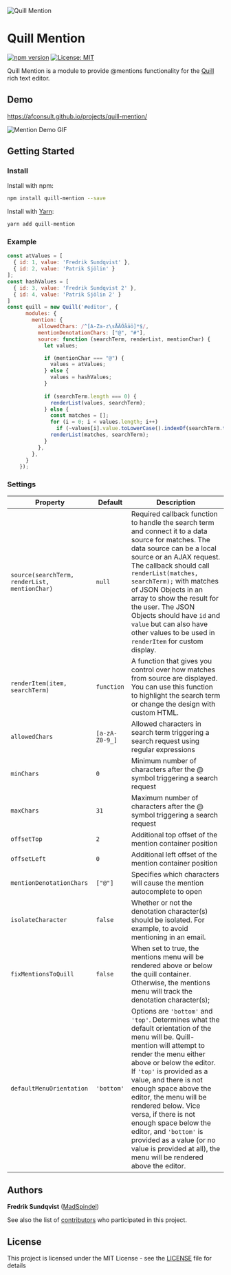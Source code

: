 ![Quill Mention](static/quill-mention.png "Quill Mention")
# Quill Mention
[![npm version](https://badge.fury.io/js/quill-mention.svg)](https://badge.fury.io/js/quill-mention)
[![License: MIT](https://img.shields.io/badge/License-MIT-yellow.svg)](https://opensource.org/licenses/MIT)

Quill Mention is a module to provide @mentions functionality for the [Quill](https://quilljs.com/) rich text editor.

## Demo
https://afconsult.github.io/projects/quill-mention/

![Mention Demo GIF](static/mention.gif "Mention Demo GIF")

## Getting Started
### Install
Install with npm:
```bash
npm install quill-mention --save
```
Install with [Yarn](https://yarnpkg.com/en/):
```bash
yarn add quill-mention
```

### Example
```javascript
const atValues = [
  { id: 1, value: 'Fredrik Sundqvist' },
  { id: 2, value: 'Patrik Sjölin' }
];
const hashValues = [
  { id: 3, value: 'Fredrik Sundqvist 2' },
  { id: 4, value: 'Patrik Sjölin 2' }
]
const quill = new Quill('#editor', {
      modules: {
        mention: {
          allowedChars: /^[A-Za-z\sÅÄÖåäö]*$/,
          mentionDenotationChars: ["@", "#"],
          source: function (searchTerm, renderList, mentionChar) {
            let values;

            if (mentionChar === "@") {
              values = atValues;
            } else {
              values = hashValues;
            }
            
            if (searchTerm.length === 0) {
              renderList(values, searchTerm);
            } else {
              const matches = [];
              for (i = 0; i < values.length; i++)
                if (~values[i].value.toLowerCase().indexOf(searchTerm.toLowerCase())) matches.push(values[i]);
              renderList(matches, searchTerm);
            }
          },
        },
      }
    });
```

### Settings
| Property             | Default        | Description  |
| -------------------- | -------------- | ------------ |
| `source(searchTerm, renderList, mentionChar)` | `null`         | Required callback function to handle the search term and connect it to a data source for matches. The data source can be a local source or an AJAX request. The callback should call `renderList(matches, searchTerm);` with matches of JSON Objects in an array to show the result for the user. The JSON Objects should have `id` and `value` but can also have other values to be used in `renderItem` for custom display. |
| `renderItem(item, searchTerm)`   | `function`     | A function that gives you control over how matches from source are displayed. You can use this function to highlight the search term or change the design with custom HTML. |
| `allowedChars`       | `[a-zA-Z0-9_]` | Allowed characters in search term triggering a search request using regular expressions |
| `minChars`           | `0`            | Minimum number of characters after the @ symbol triggering a search request |
| `maxChars`           | `31`           | Maximum number of characters after the @ symbol triggering a search request |
| `offsetTop`          | `2`            | Additional top offset of the mention container position |
| `offsetLeft`         | `0`            | Additional left offset of the mention container position |
| `mentionDenotationChars` | `["@"]`    | Specifies which characters will cause the mention autocomplete to open
| `isolateCharacter`   | `false`        | Whether or not the denotation character(s) should be isolated. For example, to avoid mentioning in an email.
| `fixMentionsToQuill` | `false`        | When set to true, the mentions menu will be rendered above or below the quill container. Otherwise, the mentions menu will track the denotation character(s);
| `defaultMenuOrientation` | `'bottom'` | Options are `'bottom'` and `'top'`. Determines what the default orientation of the menu will be. Quill-mention will attempt to render the menu either above or below the editor. If `'top'` is provided as a value, and there is not enough space above the editor, the menu will be rendered below. Vice versa, if there is not enough space below the editor, and `'bottom'` is provided as a value (or no value is provided at all), the menu will be rendered above the editor.


## Authors

**Fredrik Sundqvist** ([MadSpindel](https://github.com/MadSpindel))

See also the list of [contributors](https://github.com/afconsult/quill-mention/contributors) who participated in this project.

## License
This project is licensed under the MIT License - see the [LICENSE](LICENSE) file for details
